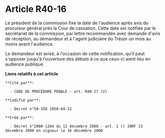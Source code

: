 # Article R40-16

Le président de la commission fixe la date de l'audience après avis du procureur général près la Cour de cassation. Cette
date est notifiée par le secrétariat de la commission, par lettre recommandée avec demande d'avis de réception, au demandeur
et à l'agent judiciaire du Trésor un mois au moins avant l'audience.

Le demandeur est avisé, à l'occasion de cette notification, qu'il peut s'opposer jusqu'à l'ouverture des débats à ce que
ceux-ci aient lieu en audience publique.

**Liens relatifs à cet article**

	**Cité par**:

	  - CODE DE PROCEDURE PENALE - art. R40-17 (V)

	**Codifié par**:

	  - Décret n°58-358 1958-04-22

	**Créé par**:

	  - Décret n°2000-1204 du 12 décembre 2000 - art. 1 () JORF 13 décembre 2000 en vigueur le 16 décembre 2000
